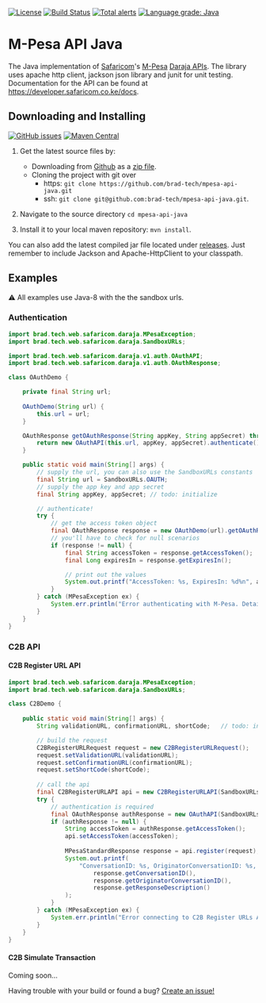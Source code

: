 [![License](https://img.shields.io/badge/License-Apache%202.0-blue.svg)](https://opensource.org/licenses/Apache-2.0)
[![Build Status](https://travis-ci.com/brad-tech/mpesa-api-java.svg?branch=master)](https://travis-ci.com/brad-tech/mpesa-api-java)
[![Total alerts](https://img.shields.io/lgtm/alerts/g/brad-tech/mpesa-api-java.svg?logo=lgtm&logoWidth=18)](https://lgtm.com/projects/g/brad-tech/mpesa-api-java/alerts/)
[![Language grade: Java](https://img.shields.io/lgtm/grade/java/g/brad-tech/mpesa-api-java.svg?logo=lgtm&logoWidth=18)](https://lgtm.com/projects/g/brad-tech/mpesa-api-java/context:java)

# M-Pesa API Java
The Java implementation of [Safaricom](https://www.safaricom.co.ke)'s [M-Pesa](https://www.safaricom.co.ke/personal/m-pesa) [Daraja APIs](https://developer.safaricom.co.ke/). The library uses apache http client, jackson json library and 
junit for unit testing. Documentation for the API can be found at https://developer.safaricom.co.ke/docs.

## Downloading and Installing
[![GitHub issues](https://img.shields.io/github/release/brad-tech/mpesa-api-java.svg)](https://github.com/brad-tech/mpesa-api-java/releases/latest)
[![Maven Central](https://img.shields.io/maven-central/v/brad.tech/mpesa-api-java.svg)](http://mvnrepository.com/artifact/brad.tech/mpesa-api-java)
1. Get the latest source files by:
   - Downloading from [Github](https://github.com/brad-tech/mpesa-api-java) as a [zip file](https://github.com/brad-tech/mpesa-api-java/archive/master.zip).
   - Cloning the project with git over 
     * https: `git clone https://github.com/brad-tech/mpesa-api-java.git`
     * ssh: `git clone git@github.com:brad-tech/mpesa-api-java.git`.
  
2. Navigate to the source directory `cd mpesa-api-java`
3. Install it to your local maven repository: `mvn install`.

You can also add the latest compiled jar file located under [releases](https://github.com/brad-tech/mpesa-api-java/releases/download/v1.0/mpesa-api-java-1.0-SNAPSHOT.jar).
Just remember to include Jackson and Apache-HttpClient to your classpath.

## Examples
:warning: All examples use Java-8 with the the sandbox urls.

### Authentication
```java
import brad.tech.web.safaricom.daraja.MPesaException;
import brad.tech.web.safaricom.daraja.SandboxURLs;

import brad.tech.web.safaricom.daraja.v1.auth.OAuthAPI;
import brad.tech.web.safaricom.daraja.v1.auth.OAuthResponse;

class OAuthDemo {

    private final String url;
    
    OAuthDemo(String url) {
        this.url = url;
    }

    OAuthResponse getOAuthResponse(String appKey, String appSecret) throws MPesaException {
        return new OAuthAPI(this.url, appKey, appSecret).authenticate();
    }

    public static void main(String[] args) {
        // supply the url, you can also use the SandboxURLs constants
        final String url = SandboxURLs.OAUTH;
        // supply the app key and app secret
        final String appKey, appSecret; // todo: initialize

        // authenticate!  
        try {
            // get the access token object
            final OAuthResponse response = new OAuthDemo(url).getOAuthResponse(appKey, appSecret);
            // you'll have to check for null scenarios
            if (response != null) {
                final String accessToken = response.getAccessToken();
                final Long expiresIn = response.getExpiresIn();

                // print out the values
                System.out.printf("AccessToken: %s, ExpiresIn: %d%n", accessToken, expiresIn);
            }
        } catch (MPesaException ex) {
            System.err.println("Error authenticating with M-Pesa. Details: " + ex.getMessage());
        }
    }
}

```

### C2B API
#### C2B Register URL API
```java
import brad.tech.web.safaricom.daraja.MPesaException;
import brad.tech.web.safaricom.daraja.SandboxURLs;

class C2BDemo {
 
    public static void main(String[] args) {
        String validationURL, confirmationURL, shortCode;   // todo: initialize

        // build the request
        C2BRegisterURLRequest request = new C2BRegisterURLRequest();
        request.setValidationURL(validationURL);
        request.setConfirmationURL(confirmationURL);
        request.setShortCode(shortCode);
        
        // call the api
        final C2BRegisterURLAPI api = new C2BRegisterURLAPI(SandboxURLs.C2B_REGISTER_URL_API);
        try {
            // authentication is required
            final OAuthResponse authResponse = new OAuthAPI(SandboxURLs.OAUTH).authenticate();
            if (authResponse != null) {
                String accessToken = authResponse.getAccessToken();
                api.setAccessToken(accessToken);
                
                MPesaStandardResponse response = api.register(request);
                System.out.printf(
                    "ConversationID: %s, OriginatorConversationID: %s, ResponseDescription: %s %n",
                        response.getConversationID(),
                        response.getOriginatorConversationID(),
                        response.getResponseDescription()
                );
            }
        } catch (MPesaException ex) {
            System.err.println("Error connecting to C2B Register URLs API Service. Details: " + ex.getMessage());
        }
    }
}

```

#### C2B Simulate Transaction
Coming soon...

Having trouble with your build or found a bug? [Create an issue!](https://github.com/brad-tech/mpesa-api-java/issues)
